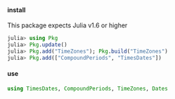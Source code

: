 #### install

This package expects Julia v1.6 or higher
```julia
julia> using Pkg
julia> Pkg.update()
julia> Pkg.add("TimeZones"); Pkg.build("TimeZones")
julia> Pkg.add(["CompoundPeriods", "TimesDates"])
```

#### use

```julia
using TimesDates, CompoundPeriods, TimeZones, Dates
```



